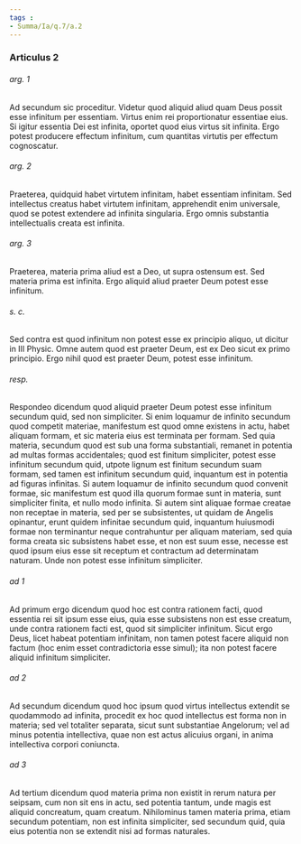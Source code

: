 ```yaml
---
tags : 
- Summa/Ia/q.7/a.2
---
```


### Articulus 2

###### arg. 1
Ad secundum sic proceditur. Videtur quod aliquid aliud quam Deus possit esse infinitum per essentiam. Virtus enim rei proportionatur essentiae eius. Si igitur essentia Dei est infinita, oportet quod eius virtus sit infinita. Ergo potest producere effectum infinitum, cum quantitas virtutis per effectum cognoscatur.

###### arg. 2
Praeterea, quidquid habet virtutem infinitam, habet essentiam infinitam. Sed intellectus creatus habet virtutem infinitam, apprehendit enim universale, quod se potest extendere ad infinita singularia. Ergo omnis substantia intellectualis creata est infinita.

###### arg. 3
Praeterea, materia prima aliud est a Deo, ut supra ostensum est. Sed materia prima est infinita. Ergo aliquid aliud praeter Deum potest esse infinitum.

###### s. c.
Sed contra est quod infinitum non potest esse ex principio aliquo, ut dicitur in III Physic. Omne autem quod est praeter Deum, est ex Deo sicut ex primo principio. Ergo nihil quod est praeter Deum, potest esse infinitum.

###### resp.
Respondeo dicendum quod aliquid praeter Deum potest esse infinitum secundum quid, sed non simpliciter. Si enim loquamur de infinito secundum quod competit materiae, manifestum est quod omne existens in actu, habet aliquam formam, et sic materia eius est terminata per formam. Sed quia materia, secundum quod est sub una forma substantiali, remanet in potentia ad multas formas accidentales; quod est finitum simpliciter, potest esse infinitum secundum quid, utpote lignum est finitum secundum suam formam, sed tamen est infinitum secundum quid, inquantum est in potentia ad figuras infinitas. Si autem loquamur de infinito secundum quod convenit formae, sic manifestum est quod illa quorum formae sunt in materia, sunt simpliciter finita, et nullo modo infinita. Si autem sint aliquae formae creatae non receptae in materia, sed per se subsistentes, ut quidam de Angelis opinantur, erunt quidem infinitae secundum quid, inquantum huiusmodi formae non terminantur neque contrahuntur per aliquam materiam, sed quia forma creata sic subsistens habet esse, et non est suum esse, necesse est quod ipsum eius esse sit receptum et contractum ad determinatam naturam. Unde non potest esse infinitum simpliciter.

###### ad 1
Ad primum ergo dicendum quod hoc est contra rationem facti, quod essentia rei sit ipsum esse eius, quia esse subsistens non est esse creatum, unde contra rationem facti est, quod sit simpliciter infinitum. Sicut ergo Deus, licet habeat potentiam infinitam, non tamen potest facere aliquid non factum (hoc enim esset contradictoria esse simul); ita non potest facere aliquid infinitum simpliciter.

###### ad 2
Ad secundum dicendum quod hoc ipsum quod virtus intellectus extendit se quodammodo ad infinita, procedit ex hoc quod intellectus est forma non in materia; sed vel totaliter separata, sicut sunt substantiae Angelorum; vel ad minus potentia intellectiva, quae non est actus alicuius organi, in anima intellectiva corpori coniuncta.

###### ad 3
Ad tertium dicendum quod materia prima non existit in rerum natura per seipsam, cum non sit ens in actu, sed potentia tantum, unde magis est aliquid concreatum, quam creatum. Nihilominus tamen materia prima, etiam secundum potentiam, non est infinita simpliciter, sed secundum quid, quia eius potentia non se extendit nisi ad formas naturales.

